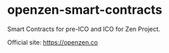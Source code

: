 # openzen-smart-contracts
Smart Contracts for pre-ICO and ICO for Zen Project.

Official site: https://openzen.co
